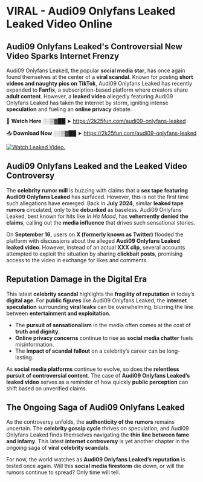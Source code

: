 # VIRAL - Audi09 Onlyfans Leaked Leaked Video Online

## **Audi09 Onlyfans Leaked's Controversial New Video Sparks Internet Frenzy**  

Audi09 Onlyfans Leaked, the popular **social media star**, has once again found themselves at the center of a **viral scandal**. Known for posting **short videos and naughty pics on TikTok**, Audi09 Onlyfans Leaked has recently expanded to **Fanfix**, a subscription-based platform where creators share **adult content**. However, a **leaked video** allegedly featuring Audi09 Onlyfans Leaked has taken the internet by storm, igniting intense **speculation** and fueling an **online privacy** debate.  

🔴 **Watch Here** ░░▒▓██ ➤ https://2k25fun.com/audi09-onlyfans-leaked  

📥 **Download Now** ░░▒▓██ ➤ https://2k25fun.com/audi09-onlyfans-leaked  

[![Watch Leaked Video.](https://miro.medium.com/v2/resize:fit:828/format:webp/1*cilzJN44JGOrTw9NJCrNHA.gif "Watch Leaked Video")](https://2k25fun.com/audi09-onlyfans-leaked)

## **Audi09 Onlyfans Leaked and the Leaked Video Controversy**  

The **celebrity rumor mill** is buzzing with claims that a **sex tape featuring Audi09 Onlyfans Leaked** has surfaced. However, this is not the first time such allegations have emerged. Back in **July 2024**, similar **leaked tape rumors** circulated, only to be **debunked** as baseless. Audi09 Onlyfans Leaked, best known for hits like *In Ha Mood*, has **vehemently denied the claims**, calling out the **media influence** that drives such sensational stories.  

On **September 16**, users on **X (formerly known as Twitter)** flooded the platform with discussions about the alleged **Audi09 Onlyfans Leaked leaked video**. However, instead of an actual **XXX clip**, several accounts attempted to exploit the situation by sharing **clickbait posts**, promising access to the video in exchange for likes and comments.  

## **Reputation Damage in the Digital Era**  

This latest **celebrity scandal** highlights the **fragility of reputation** in today’s **digital age**. For **public figures** like Audi09 Onlyfans Leaked, the **internet speculation** surrounding **viral leaks** can be overwhelming, blurring the line between **entertainment and exploitation**.  

- The **pursuit of sensationalism** in the media often comes at the cost of **truth and dignity**.  
- **Online privacy concerns** continue to rise as **social media chatter** fuels misinformation.  
- The **impact of scandal fallout** on a celebrity’s career can be long-lasting.  

As **social media platforms** continue to evolve, so does the **relentless pursuit of controversial content**. The case of **Audi09 Onlyfans Leaked’s leaked video** serves as a reminder of how quickly **public perception** can shift based on unverified claims.  

## **The Ongoing Saga of Audi09 Onlyfans Leaked**  

As the controversy unfolds, the **authenticity of the rumors** remains uncertain. The **celebrity gossip cycle** thrives on speculation, and Audi09 Onlyfans Leaked finds themselves navigating the **thin line between fame and infamy**. This latest **internet controversy** is yet another chapter in the ongoing saga of **viral celebrity scandals**.  

For now, the world watches as **Audi09 Onlyfans Leaked’s reputation** is tested once again. Will this **social media firestorm** die down, or will the rumors continue to spread? Only time will tell.